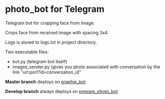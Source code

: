 # photo_bot for Telegram
Telegram bot for cropping face from image.

Crops face from received image with spacing 3x4.

Logs is stored to logs.txt in project directory.

Two executable files: 
  - bot.py (telegram bot itself)
  - images_sender.py (gives you photo associated with conversation by the link "url:port?id=conversation_id"
  
  
**Master branch** deploys on [graphie_bot](https://t.me/graphie_bot)


**Develop branch** always deploys on [prepare_photo_bot](https://t.me//prepare_photo_bot)

